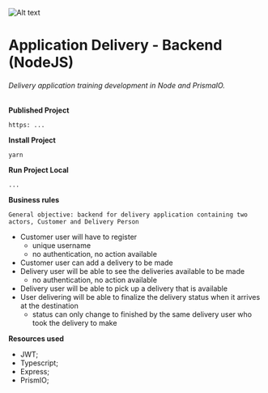 ![Alt text](https://github.com/diegoMasin/maximumtech/blob/master/assets/img/logo-colorida.png)<br>

# Application Delivery - Backend (NodeJS)

###### Delivery application training development in Node and PrismaIO.

**Published Project**

```
https: ...
```

**Install Project**

```
yarn
```

**Run Project Local**

```
...
```
**Business rules**
```
General objective: backend for delivery application containing two actors, Customer and Delivery Person
```
- Customer user will have to register
  - unique username
  - no authentication, no action available
- Customer user can add a delivery to be made
- Delivery user will be able to see the deliveries available to be made
  - no authentication, no action available
- Delivery user will be able to pick up a delivery that is available
- User delivering will be able to finalize the delivery status when it arrives at the destination
  - status can only change to finished by the same delivery user who took the delivery to make


**Resources used**
- JWT;
- Typescript;
- Express;
- PrismIO;
